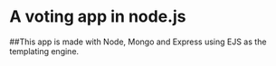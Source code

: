 # A voting app in node.js

##This app is made with Node, Mongo and Express using EJS as the templating engine.